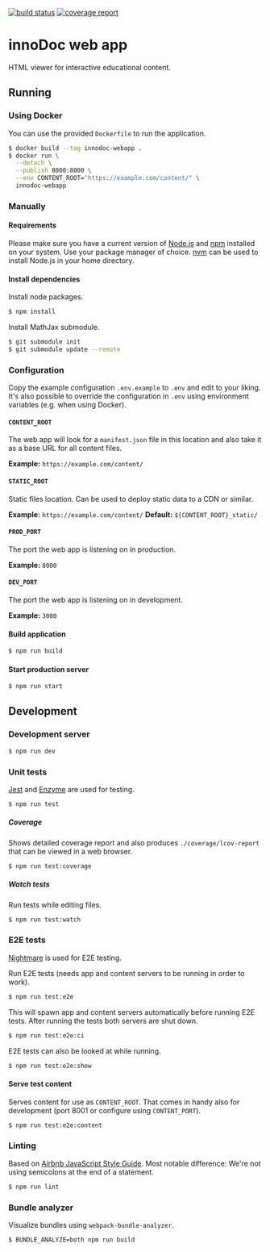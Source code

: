 [![build status](https://gitlab.tubit.tu-berlin.de/innodoc/innodoc-webapp/badges/master/build.svg)](https://gitlab.tubit.tu-berlin.de/innodoc/innodoc-webapp/commits/master) [![coverage report](https://gitlab.tubit.tu-berlin.de/innodoc/innodoc-webapp/badges/master/coverage.svg)](https://gitlab.tubit.tu-berlin.de/innodoc/innodoc-webapp/commits/master)

# innoDoc web app

HTML viewer for interactive educational content.

## Running

### Using Docker

You can use the provided `Dockerfile` to run the application.

```sh
$ docker build --tag innodoc-webapp .
$ docker run \
  --detach \
  --publish 8000:8000 \
  --env CONTENT_ROOT="https://example.com/content/" \
  innodoc-webapp
```

### Manually

#### Requirements

Please make sure you have a current version of [Node.js](https://nodejs.org/) and [npm](https://www.npmjs.com/) installed on your system. Use your package manager of choice. [nvm](https://github.com/creationix/nvm) can be used to install Node.js in your home directory.

#### Install dependencies

Install node packages.

```sh
$ npm install
```

Install MathJax submodule.

```sh
$ git submodule init
$ git submodule update --remote
```

### Configuration

Copy the example configuration `.env.example` to `.env` and edit to your
liking. It's also possible to override the configuration in `.env` using
environment variables (e.g. when using Docker).

#### `CONTENT_ROOT`

The web app will look for a `manifest.json` file in this location and also
take it as a base URL for all content files.

**Example:** `https://example.com/content/`

#### `STATIC_ROOT`

Static files location. Can be used to deploy static data to a CDN or similar.

**Example:** `https://example.com/content/`
**Default:** `${CONTENT_ROOT}_static/`

#### `PROD_PORT`

The port the web app is listening on in production.

**Example:** `8000`

#### `DEV_PORT`

The port the web app is listening on in development.

**Example:** `3000`

#### Build application

```sh
$ npm run build
```

#### Start production server

```sh
$ npm run start
```

## Development

### Development server

```sh
$ npm run dev
```

### Unit tests

[Jest](https://jestjs.io/) and [Enzyme](http://airbnb.io/enzyme/) are used for testing.

```sh
$ npm run test
```

##### Coverage

Shows detailed coverage report and also produces `./coverage/lcov-report` that
can be viewed in a web browser.

```sh
$ npm run test:coverage
```

##### Watch tests

Run tests while editing files.

```sh
$ npm run test:watch
```

### E2E tests

[Nightmare](http://www.nightmarejs.org/) is used for E2E testing.

Run E2E tests (needs app and content servers to be running in order to work).

```sh
$ npm run test:e2e
```

This will spawn app and content servers automatically before running E2E tests.
After running the tests both servers are shut down.

```sh
$ npm run test:e2e:ci
```

E2E tests can also be looked at while running.

```sh
$ npm run test:e2e:show
```

#### Serve test content

Serves content for use as `CONTENT_ROOT`. That comes in handy also for
development (port 8001 or configure using `CONTENT_PORT`).

```sh
$ npm run test:e2e:content
```

### Linting

Based on [Airbnb JavaScript Style Guide](https://github.com/airbnb/javascript). Most notable difference: We're not using semicolons at the end of a statement.

```sh
$ npm run lint
```

### Bundle analyzer

Visualize bundles using `webpack-bundle-analyzer`.

```sh
$ BUNDLE_ANALYZE=both npm run build
```

